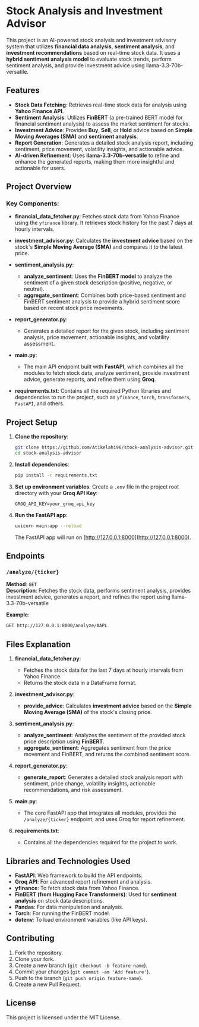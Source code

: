 
# **Stock Analysis and Investment Advisor**

This project is an AI-powered stock analysis and investment advisory system that utilizes **financial data analysis**, **sentiment analysis**, and **investment recommendations** based on real-time stock data. It uses a **hybrid sentiment analysis model** to evaluate stock trends, perform sentiment analysis, and provide investment advice using llama-3.3-70b-versatile.

## **Features**

- **Stock Data Fetching**: Retrieves real-time stock data for analysis using **Yahoo Finance API**.
- **Sentiment Analysis**: Utilizes **FinBERT** (a pre-trained BERT model for financial sentiment analysis) to assess the market sentiment for stocks.
- **Investment Advice**: Provides **Buy**, **Sell**, or **Hold** advice based on **Simple Moving Averages (SMA)** and **sentiment analysis**.
- **Report Generation**: Generates a detailed stock analysis report, including sentiment, price movement, volatility insights, and actionable advice.
- **AI-driven Refinement**: Uses **llama-3.3-70b-versatile** to refine and enhance the generated reports, making them more insightful and actionable for users.

## **Project Overview**

### **Key Components**:

- **financial_data_fetcher.py**: Fetches stock data from Yahoo Finance using the `yfinance` library. It retrieves stock history for the past 7 days at hourly intervals.

- **investment_advisor.py**: Calculates the **investment advice** based on the stock's **Simple Moving Average (SMA)** and compares it to the latest price.

- **sentiment_analysis.py**: 
    - **analyze_sentiment**: Uses the **FinBERT model** to analyze the sentiment of a given stock description (positive, negative, or neutral).
    - **aggregate_sentiment**: Combines both price-based sentiment and FinBERT sentiment analysis to provide a hybrid sentiment score based on recent stock price movements.

- **report_generator.py**: 
    - Generates a detailed report for the given stock, including sentiment analysis, price movement, actionable insights, and volatility assessment.

- **main.py**: 
    - The main API endpoint built with **FastAPI**, which combines all the modules to fetch stock data, analyze sentiment, provide investment advice, generate reports, and refine them using **Groq**.

- **requirements.txt**: Contains all the required Python libraries and dependencies to run the project, such as `yfinance`, `torch`, `transformers`, `FastAPI`, and others.

## **Project Setup**

1. **Clone the repository**:
   ```bash
   git clone https://github.com/Atikelahi96/stock-analysis-advisor.git
   cd stock-analysis-advisor
   ```

2. **Install dependencies**:
   ```bash
   pip install -r requirements.txt
   ```

3. **Set up environment variables**:
   Create a `.env` file in the project root directory with your **Groq API Key**:
   ```env
   GROQ_API_KEY=your_groq_api_key
   ```

4. **Run the FastAPI app**:
   ```bash
   uvicorn main:app --reload
   ```

   The FastAPI app will run on [http://127.0.0.1:8000](http://127.0.0.1:8000).

## **Endpoints**

### **`/analyze/{ticker}`**

**Method**: `GET`  
**Description**: Fetches the stock data, performs sentiment analysis, provides investment advice, generates a report, and refines the report using llama-3.3-70b-versatile

**Example**:
```bash
GET http://127.0.0.1:8000/analyze/AAPL
```

## **Files Explanation**

1. **financial_data_fetcher.py**: 
   - Fetches the stock data for the last 7 days at hourly intervals from Yahoo Finance.
   - Returns the stock data in a DataFrame format.

2. **investment_advisor.py**: 
   - **provide_advice**: Calculates **investment advice** based on the **Simple Moving Average (SMA)** of the stock's closing price.

3. **sentiment_analysis.py**: 
   - **analyze_sentiment**: Analyzes the sentiment of the provided stock price description using **FinBERT**.
   - **aggregate_sentiment**: Aggregates sentiment from the price movement and FinBERT, and returns the combined sentiment score.

4. **report_generator.py**:
   - **generate_report**: Generates a detailed stock analysis report with sentiment, price change, volatility insights, actionable recommendations, and risk assessment.

5. **main.py**:
   - The core FastAPI app that integrates all modules, provides the `/analyze/{ticker}` endpoint, and uses Groq for report refinement.

6. **requirements.txt**:
   - Contains all the dependencies required for the project to work.

## **Libraries and Technologies Used**

- **FastAPI**: Web framework to build the API endpoints.
- **Groq API**: For advanced report refinement and analysis.
- **yfinance**: To fetch stock data from Yahoo Finance.
- **FinBERT (from Hugging Face Transformers)**: Used for **sentiment analysis** on stock data descriptions.
- **Pandas**: For data manipulation and analysis.
- **Torch**: For running the FinBERT model.
- **dotenv**: To load environment variables (like API keys).

## **Contributing**

1. Fork the repository.
2. Clone your fork.
3. Create a new branch (`git checkout -b feature-name`).
4. Commit your changes (`git commit -am 'Add feature'`).
5. Push to the branch (`git push origin feature-name`).
6. Create a new Pull Request.

## **License**

This project is licensed under the MIT License.
